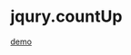 # jqury.countUp


[demo](https://rawgit.com/hisahayashi/jquery.countUp/master/demo/index.html)

<!--
[demo](https://cdn.rawgit.com/hisahayashi/jquery.countUp/master/demo/index.html)
-->